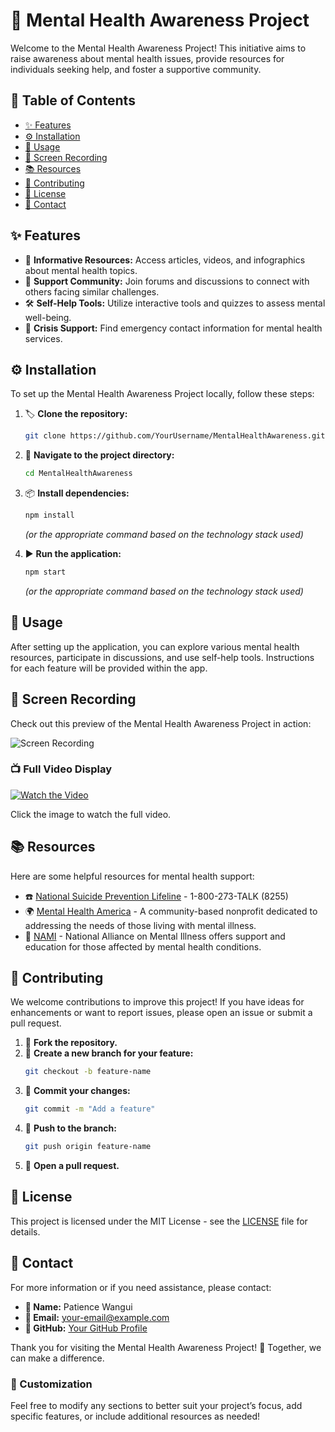 # 🧠 Mental Health Awareness Project

Welcome to the Mental Health Awareness Project! This initiative aims to raise awareness about mental health issues, provide resources for individuals seeking help, and foster a supportive community.

## 📌 Table of Contents

- [✨ Features](#features)
- [⚙️ Installation](#installation)
- [📖 Usage](#usage)
- [🎥 Screen Recording](#screen-recording)
- [📚 Resources](#resources)
- [🤝 Contributing](#contributing)
- [📜 License](#license)
- [📩 Contact](#contact)

## ✨ Features

- 📄 **Informative Resources:** Access articles, videos, and infographics about mental health topics.
- 💬 **Support Community:** Join forums and discussions to connect with others facing similar challenges.
- 🛠 **Self-Help Tools:** Utilize interactive tools and quizzes to assess mental well-being.
- 🚨 **Crisis Support:** Find emergency contact information for mental health services.

## ⚙️ Installation

To set up the Mental Health Awareness Project locally, follow these steps:

1. 🏷 **Clone the repository:**

   ```bash
   git clone https://github.com/YourUsername/MentalHealthAwareness.git
   ```

2. 📂 **Navigate to the project directory:**

   ```bash
   cd MentalHealthAwareness
   ```

3. 📦 **Install dependencies:**

   ```bash
   npm install
   ```

   *(or the appropriate command based on the technology stack used)*

4. ▶️ **Run the application:**

   ```bash
   npm start
   ```

   *(or the appropriate command based on the technology stack used)*

## 📖 Usage

After setting up the application, you can explore various mental health resources, participate in discussions, and use self-help tools. Instructions for each feature will be provided within the app.

## 🎥 Screen Recording

Check out this preview of the Mental Health Awareness Project in action:

![Screen Recording](media/screen_recording.gif)

### 📺 Full Video Display

[![Watch the Video](media/video_thumbnail.jpg)](media/Screen%20Recording%202024-10-24%20141024.mp4)

Click the image to watch the full video.

## 📚 Resources

Here are some helpful resources for mental health support:

- ☎️ [National Suicide Prevention Lifeline](https://suicidepreventionlifeline.org) - 1-800-273-TALK (8255)
- 🌍 [Mental Health America](https://www.mhanational.org) - A community-based nonprofit dedicated to addressing the needs of those living with mental illness.
- 🏥 [NAMI](https://www.nami.org) - National Alliance on Mental Illness offers support and education for those affected by mental health conditions.

## 🤝 Contributing

We welcome contributions to improve this project! If you have ideas for enhancements or want to report issues, please open an issue or submit a pull request.

1. 🍴 **Fork the repository.**
2. 🌿 **Create a new branch for your feature:**
   ```bash
   git checkout -b feature-name
   ```
3. 📝 **Commit your changes:**
   ```bash
   git commit -m "Add a feature"
   ```
4. 🚀 **Push to the branch:**
   ```bash
   git push origin feature-name
   ```
5. 🔁 **Open a pull request.**

## 📜 License

This project is licensed under the MIT License - see the [LICENSE](LICENSE) file for details.

## 📩 Contact

For more information or if you need assistance, please contact:

- **👤 Name:** Patience Wangui
- **📧 Email:** [your-email@example.com](mailto:patience.cui.g@gmail.com)
- **🐙 GitHub:** [Your GitHub Profile](https://github.com/YourUsername)

Thank you for visiting the Mental Health Awareness Project! 💙 Together, we can make a difference.

### 🎨 Customization

Feel free to modify any sections to better suit your project’s focus, add specific features, or include additional resources as needed!

